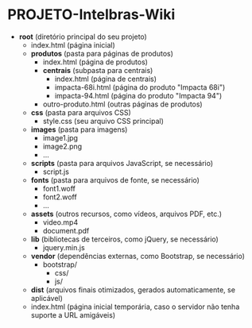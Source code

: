 # PROJETO-Intelbras-Wiki

- **root** (diretório principal do seu projeto)
  - index.html (página inicial)
  - **produtos** (pasta para páginas de produtos)
    - index.html (página de produtos)
    - **centrais** (subpasta para centrais)
      - index.html (página de centrais)
      - impacta-68i.html (página do produto "Impacta 68i")
      - impacta-94.html (página do produto "Impacta 94")
    - outro-produto.html (outras páginas de produtos)
  - **css** (pasta para arquivos CSS)
    - style.css (seu arquivo CSS principal)
  - **images** (pasta para imagens)
    - image1.jpg
    - image2.png
    - ...
  - **scripts** (pasta para arquivos JavaScript, se necessário)
    - script.js
  - **fonts** (pasta para arquivos de fonte, se necessário)
    - font1.woff
    - font2.woff
    - ...
  - **assets** (outros recursos, como vídeos, arquivos PDF, etc.)
    - video.mp4
    - document.pdf
  - **lib** (bibliotecas de terceiros, como jQuery, se necessário)
    - jquery.min.js
  - **vendor** (dependências externas, como Bootstrap, se necessário)
    - bootstrap/
      - css/
      - js/
  - **dist** (arquivos finais otimizados, gerados automaticamente, se aplicável)
  - index.html (página inicial temporária, caso o servidor não tenha suporte a URL amigáveis)
